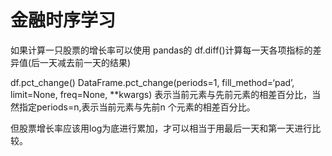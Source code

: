 # 金融时序学习

如果计算一只股票的增长率可以使用
pandas的 
df.diff()计算每一天各项指标的差异值(后一天减去前一天的结果)

df.pct_change()
DataFrame.pct_change(periods=1, fill_method=‘pad’, limit=None, freq=None, **kwargs)
表示当前元素与先前元素的相差百分比，当然指定periods=n,表示当前元素与先前n 个元素的相差百分比。

但股票增长率应该用log为底进行累加，才可以相当于用最后一天和第一天进行比较。

